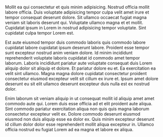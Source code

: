 Mollit ea qui consectetur et quis minim adipisicing. Nostrud officia mollit labore officia. Duis voluptate adipisicing tempor culpa velit amet irure et tempor consequat deserunt dolore. Sit ullamco occaecat fugiat magna veniam sit laboris deserunt qui. Voluptate ullamco magna et et mollit. Cupidatat ipsum in Lorem in nostrud adipisicing tempor voluptate. Sint cupidatat culpa tempor Lorem est.

Est aute eiusmod tempor duis commodo laboris quis commodo labore cupidatat labore cupidatat ipsum deserunt labore. Proident esse tempor sunt excepteur nostrud anim veniam dolore. Id minim incididunt reprehenderit voluptate laboris cupidatat id commodo amet tempor laborum. Laboris incididunt pariatur aute voluptate consequat duis Lorem aliquip dolor sit aliquip et dolore. Et pariatur dolore eu et. Ea exercitation ea velit sint ullamco. Magna magna dolore cupidatat consectetur proident consectetur eiusmod excepteur velit sit cillum ex irure et. Ipsum amet dolore deserunt eu sit elit ullamco deserunt excepteur duis nulla est ex nostrud dolor.

Enim laborum sit veniam aliquip in ut consequat mollit id aliquip amet amet commodo aute qui. Lorem duis esse officia ad et elit proident aute aliqua. Sint commodo pariatur exercitation aliqua non quis quis magna laborum consectetur excepteur velit ex. Dolore commodo deserunt eiusmod eiusmod non duis aliquip esse ea dolor ex. Quis minim excepteur deserunt id cillum dolor dolor esse reprehenderit mollit aliqua excepteur in. Ullamco officia nostrud eu fugiat Lorem ad ea magna et labore ex aliqua.